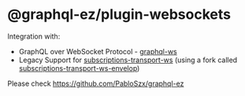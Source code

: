 # @graphql-ez/plugin-websockets

Integration with:

- GraphQL over WebSocket Protocol - [graphql-ws](https://github.com/enisdenjo/graphql-ws)
- Legacy Support for [subscriptions-transport-ws](https://github.com/apollographql/subscriptions-transport-ws) (using a fork called [subscriptions-transport-ws-envelop](https://www.npmjs.com/package/subscriptions-transport-ws-envelop))

Please check https://github.com/PabloSzx/graphql-ez